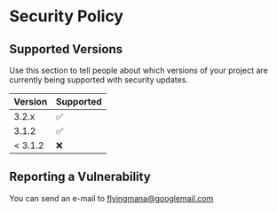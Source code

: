# Security Policy

## Supported Versions

Use this section to tell people about which versions of your project are
currently being supported with security updates.

| Version | Supported          |
| ------- | ------------------ |
| 3.2.x   | :white_check_mark: |
| 3.1.2   | :white_check_mark: |
| < 3.1.2 | :x:                |

## Reporting a Vulnerability

You can send an e-mail to flyingmana@googlemail.com

